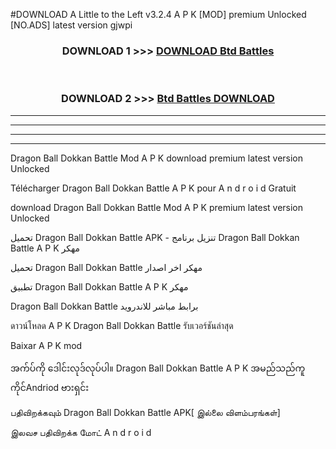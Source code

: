 #DOWNLOAD A Little to the Left v3.2.4 A P K [MOD] premium Unlocked [NO.ADS] latest version gjwpi 



<div align="center">

<h3>DOWNLOAD 1 >>> <a href="https://getmod1.web.app/?judule=Btd Battles">DOWNLOAD Btd Battles</a></h3><br>

<h3>DOWNLOAD 2 >>> <a href="https://getmod1.web.app/?judule=Btd Battles">Btd Battles DOWNLOAD </a></h3>

</div>


----------------------------------------------------------

----------------------------------------------------------

----------------------------------------------------------

----------------------------------------------------------


Dragon Ball Dokkan Battle  Mod A P K download premium latest version Unlocked

Télécharger  Dragon Ball Dokkan Battle  A P K pour A n d r o i d Gratuit

download Dragon Ball Dokkan Battle  Mod A P K premium latest version Unlocked

تحميل Dragon Ball Dokkan Battle  APK - تنزيل برنامج Dragon Ball Dokkan Battle  A P K مهكر

تحميل Dragon Ball Dokkan Battle  مهكر اخر اصدار

تطبيق Dragon Ball Dokkan Battle  A P K مهكر

Dragon Ball Dokkan Battle  برابط مباشر للاندرويد

ดาวน์โหลด A P K Dragon Ball Dokkan Battle  รับเวอร์ชันล่าสุด

Baixar A P K mod

အက်ပ်ကို ဒေါင်းလုဒ်လုပ်ပါ။ Dragon Ball Dokkan Battle  A P K အမည်သည်ကူကိုင်Andriod ဗားရှင်း

பதிவிறக்கவும் Dragon Ball Dokkan Battle  APK[ இல்லை விளம்பரங்கள்] 
 
இலவச பதிவிறக்க மோட் A n d r o i d



